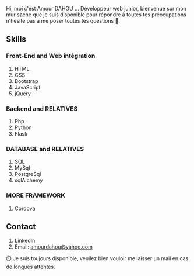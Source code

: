 Hi, moi c'est Amour DAHOU ... Développeur web junior, bienvenue sur mon mur sache que je suis disponible pour répondre à toutes tes préocupations n'hesite pas à me poser toutes tes questions 🙂.

## Skills

### Front-End and Web intégration

1. HTML
2. CSS
3. Bootstrap
4. JavaScript
5. jQuery

### Backend and RELATIVES

1. Php
2. Python
3. Flask

### DATABASE and RELATIVES

1. SQL
2. MySql
3. PostgreSql
4. sqlAlchemy

### MORE FRAMEWORK

1. Cordova

## Contact

1. LinkedIn
2. Email: amourdahou@yahoo.com


⏱️ Je suis toujours disponible, veuilez bien vouloir me laisser un mail en cas de longues attentes.

<!---
Amour22/Amour22 is a ✨ special ✨ repository because its `README.md` (this file) appears on your GitHub profile.
You can click the Preview link to take a look at your changes.
--->
